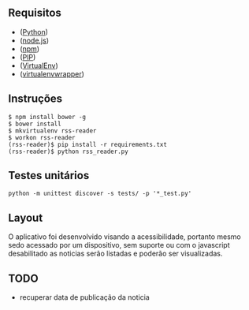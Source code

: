 Requisitos
---
- ([Python](http://www.python.org/))
- ([node.js](http://nodejs.org/))
- ([npm](https://npmjs.org/))
- ([PIP](http://www.pip-installer.org/en/latest/))
- ([VirtualEnv](http://www.virtualenv.org/en/latest/))
- ([virtualenvwrapper](http://pypi.python.org/pypi/virtualenvwrapper/))


Instruções
---
    $ npm install bower -g
    $ bower install
    $ mkvirtualenv rss-reader
    $ workon rss-reader
    (rss-reader)$ pip install -r requirements.txt
    (rss-reader)$ python rss_reader.py


Testes unitários
---
    python -m unittest discover -s tests/ -p '*_test.py'


Layout
---
O aplicativo foi desenvolvido visando a acessibilidade, portanto mesmo sedo acessado
por um dispositivo, sem suporte ou com o javascript desabilitado as noticias serão listadas
e poderão ser visualizadas.



TODO
---

- recuperar data de publicação da noticia
